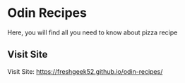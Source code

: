 # Odin Recipes
Here, you will find all you need to know about pizza recipe

## Visit Site
Visit Site: https://freshgeek52.github.io/odin-recipes/